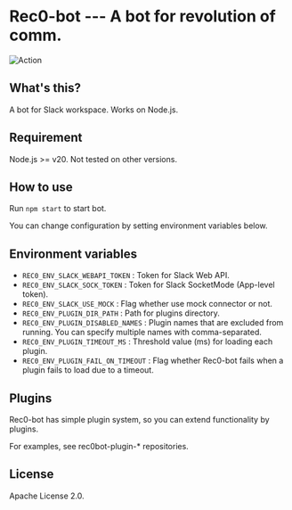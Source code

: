 # Rec0-bot --- A bot for revolution of comm.

![Action](https://github.com/clvs7-gh/rec0bot/workflows/Basic%20test/badge.svg)

## What's this?

A bot for Slack workspace. Works on Node.js.

## Requirement

Node.js >= v20. Not tested on other versions.

## How to use

Run `npm start` to start bot. 

You can change configuration by setting environment variables below. 

## Environment variables

- `REC0_ENV_SLACK_WEBAPI_TOKEN` : Token for Slack Web API.  
- `REC0_ENV_SLACK_SOCK_TOKEN` : Token for Slack SocketMode (App-level token).  
- `REC0_ENV_SLACK_USE_MOCK` : Flag whether use mock connector or not.    
- `REC0_ENV_PLUGIN_DIR_PATH` : Path for plugins directory.   
- `REC0_ENV_PLUGIN_DISABLED_NAMES` : Plugin names that are excluded from running. You can specify multiple names with comma-separated.
- `REC0_ENV_PLUGIN_TIMEOUT_MS` : Threshold value (ms) for loading each plugin.
- `REC0_ENV_PLUGIN_FAIL_ON_TIMEOUT` : Flag whether Rec0-bot fails when a plugin fails to load due to a timeout.

## Plugins

Rec0-bot has simple plugin system, so you can extend functionality by plugins.

For examples, see rec0bot-plugin-* repositories.

## License

Apache License 2.0.
